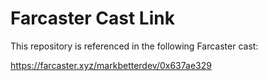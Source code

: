 # Farcaster Cast Link

This repository is referenced in the following Farcaster cast:

https://farcaster.xyz/markbetterdev/0x637ae329
